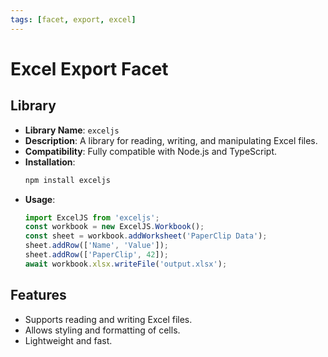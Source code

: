 ```yaml
---
tags: [facet, export, excel]
---
```


# Excel Export Facet

## Library

- **Library Name**: `exceljs`
- **Description**: A library for reading, writing, and manipulating Excel files.
- **Compatibility**: Fully compatible with Node.js and TypeScript.
- **Installation**:
  ```bash
  npm install exceljs
  ```
- **Usage**:
  ```typescript
  import ExcelJS from 'exceljs';
  const workbook = new ExcelJS.Workbook();
  const sheet = workbook.addWorksheet('PaperClip Data');
  sheet.addRow(['Name', 'Value']);
  sheet.addRow(['PaperClip', 42]);
  await workbook.xlsx.writeFile('output.xlsx');
  ```

## Features

- Supports reading and writing Excel files.
- Allows styling and formatting of cells.
- Lightweight and fast.

